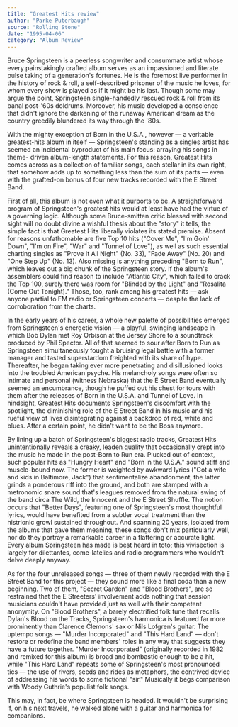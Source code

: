 ```yaml
---
title: "Greatest Hits review"
author: "Parke Puterbaugh"
source: "Rolling Stone"
date: "1995-04-06"
category: "Album Review"
---
```


Bruce Springsteen is a peerless songwriter and consummate artist whose every painstakingly crafted album serves as an impassioned and literate pulse taking of a generation's fortunes. He is the foremost live performer in the history of rock & roll, a self-described prisoner of the music he loves, for whom every show is played as if it might be his last. Though some may argue the point, Springsteen single-handedly rescued rock & roll from its banal post-'60s doldrums. Moreover, his music developed a conscience that didn't ignore the darkening of the runaway American dream as the country greedily blundered its way through the '80s.

With the mighty exception of Born in the U.S.A., however — a veritable greatest-hits album in itself — Springsteen's standing as a singles artist has seemed an incidental byproduct of his main focus: arraying his songs in theme- driven album-length statements. For this reason, Greatest Hits comes across as a collection of familiar songs, each stellar in its own right, that somehow adds up to something less than the sum of its parts — even with the grafted-on bonus of four new tracks recorded with the E Street Band.

First of all, this album is not even what it purports to be. A straightforward program of Springsteen's greatest hits would at least have had the virtue of a governing logic. Although some Bruce-smitten critic blessed with second sight will no doubt divine a wishful thesis about the "story" it tells, the simple fact is that Greatest Hits liberally violates its stated premise. Absent for reasons unfathomable are five Top 10 hits ("Cover Me", "I'm Goin' Down", "I'm on Fire", "War" and "Tunnel of Love"), as well as such essential charting singles as "Prove It All Night" (No. 33), "Fade Away" (No. 20) and "One Step Up" (No. 13). Also missing is anything preceding "Born to Run", which leaves out a big chunk of the Springsteen story. If the album's assemblers could find reason to include "Atlantic City", which failed to crack the Top 100, surely there was room for "Blinded by the Light" and "Rosalita (Come Out Tonight)." Those, too, rank among his greatest hits — ask anyone partial to FM radio or Springsteen concerts — despite the lack of corroboration from the charts.

In the early years of his career, a whole new palette of possibilities emerged from Springsteen's energetic vision — a playful, swinging landscape in which Bob Dylan met Roy Orbison at the Jersey Shore to a soundtrack produced by Phil Spector. All of that seemed to sour after Born to Run as Springsteen simultaneously fought a bruising legal battle with a former manager and tasted superstardom freighted with its share of hype. Thereafter, he began taking ever more penetrating and disillusioned looks into the troubled American psyche. His melancholy songs were often so intimate and personal (witness Nebraska) that the E Street Band eventually seemed an encumbrance, though he puffed out his chest for tours with them after the releases of Born in the U.S.A. and Tunnel of Love. In hindsight, Greatest Hits documents Springsteen's discomfort with the spotlight, the diminishing role of the E Street Band in his music and his rueful view of lives disintegrating against a backdrop of red, white and blues. After a certain point, he didn't want to be the Boss anymore.

By lining up a batch of Springsteen's biggest radio tracks, Greatest Hits unintentionally reveals a creaky, leaden quality that occasionally crept into the music he made in the post-Born to Run era. Plucked out of context, such popular hits as "Hungry Heart" and "Born in the U.S.A." sound stiff and muscle-bound now. The former is weighted by awkward lyrics ("Got a wife and kids in Baltimore, Jack") that sentimentalize abandonment, the latter grinds a ponderous riff into the ground, and both are stamped with a metronomic snare sound that's leagues removed from the natural swing of the band circa The Wild, the Innocent and the E Street Shuffle. The notion occurs that "Better Days", featuring one of Springsteen's most thoughtful lyrics, would have benefited from a subtler vocal treatment than the histrionic growl sustained throughout. And spanning 20 years, isolated from the albums that gave them meaning, these songs don't mix particularly well, nor do they portray a remarkable career in a flattering or accurate light. Every album Springsteen has made is best heard in toto; this vivisection is largely for dilettantes, come-latelies and radio programmers who wouldn't delve deeply anyway.

As for the four unreleased songs — three of them newly recorded with the E Street Band for this project — they sound more like a final coda than a new beginning. Two of them, "Secret Garden" and "Blood Brothers", are so restrained that the E Streeters' involvement adds nothing that session musicians couldn't have provided just as well with their competent anonymity. On "Blood Brothers", a barely electrified folk tune that recalls Dylan's Blood on the Tracks, Springsteen's harmonica is featured far more prominently than Clarence Clemons' sax or Nils Lofgren's guitar. The uptempo songs — "Murder Incorporated" and "This Hard Land" — don't restore or redefine the band members' roles in any way that suggests they have a future together. "Murder Incorporated" (originally recorded in 1982 and remixed for this album) is broad and bombastic enough to be a hit, while "This Hard Land" repeats some of Springsteen's most pronounced tics — the use of rivers, seeds and rides as metaphors, the contrived device of addressing his words to some fictional "sir." Musically it begs comparison with Woody Guthrie's populist folk songs.

This may, in fact, be where Springsteen is headed. It wouldn't be surprising if, on his next travels, he walked alone with a guitar and harmonica for companions.
